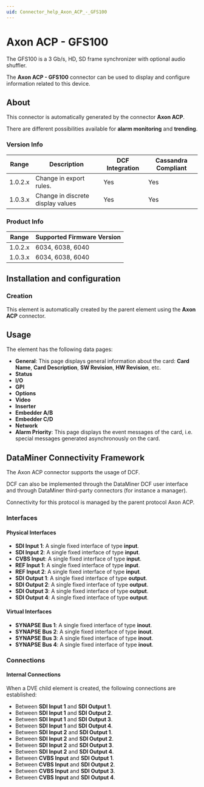 ```yaml
---
uid: Connector_help_Axon_ACP_-_GFS100
---
```


# Axon ACP - GFS100

The GFS100 is a 3 Gb/s, HD, SD frame synchronizer with optional audio shuffler.

The **Axon ACP - GFS100** connector can be used to display and configure information related to this device.

## About

This connector is automatically generated by the connector **Axon ACP**.

There are different possibilities available for **alarm monitoring** and **trending**.

### Version Info

| Range     | Description                       | DCF Integration     | Cassandra Compliant     |
|------------------|-----------------------------------|---------------------|-------------------------|
| 1.0.2.x          | Change in export rules.           | Yes                 | Yes                     |
| 1.0.3.x          | Change in discrete display values | Yes                 | Yes                     |

### Product Info

| Range | Supported Firmware Version |
|------------------|-----------------------------|
| 1.0.2.x          | 6034, 6038, 6040            |
| 1.0.3.x          | 6034, 6038, 6040            |

## Installation and configuration

### Creation

This element is automatically created by the parent element using the **Axon ACP** connector.

## Usage

The element has the following data pages:

- **General**: This page displays general information about the card: **Card Name**, **Card Description**, **SW Revision**, **HW Revision**, etc.
- **Status**
- **I/O**
- **GPI**
- **Options**
- **Video**
- **Inserter**
- **Embedder A/B**
- **Embedder C/D**
- **Network**
- **Alarm Priority**: This page displays the event messages of the card, i.e. special messages generated asynchronously on the card.

## DataMiner Connectivity Framework

The Axon ACP connector supports the usage of DCF.

DCF can also be implemented through the DataMiner DCF user interface and through DataMiner third-party connectors (for instance a manager).

Connectivity for this protocol is managed by the parent protocol Axon ACP.

### Interfaces

#### Physical Interfaces

- **SDI Input 1**: A single fixed interface of type **input**.
- **SDI Input 2**: A single fixed interface of type **input**.
- **CVBS Input**: A single fixed interface of type **input**.
- **REF Input 1**: A single fixed interface of type **input**.
- **REF Input 2**: A single fixed interface of type **input**.
- **SDI Output 1**: A single fixed interface of type **output**.
- **SDI Output 2**: A single fixed interface of type **output**.
- **SDI Output 3**: A single fixed interface of type **output**.
- **SDI Output 4**: A single fixed interface of type **output**.

#### Virtual Interfaces

- **SYNAPSE Bus 1**: A single fixed interface of type **inout**.
- **SYNAPSE Bus 2**: A single fixed interface of type **inout**.
- **SYNAPSE Bus 3**: A single fixed interface of type **inout**.
- **SYNAPSE Bus 4**: A single fixed interface of type **inout**.

### Connections

#### Internal Connections

When a DVE child element is created, the following connections are established:

- Between **SDI Input 1** and **SDI Output 1**.
- Between **SDI Input 1** and **SDI Output 2**.
- Between **SDI Input 1** and **SDI Output 3**.
- Between **SDI Input 1** and **SDI Output 4**.
- Between **SDI Input 2** and **SDI Output 1**.
- Between **SDI Input 2** and **SDI Output 2**.
- Between **SDI Input 2** and **SDI Output 3**.
- Between **SDI Input 2** and **SDI Output 4**.
- Between **CVBS Input** and **SDI Output 1**.
- Between **CVBS Input** and **SDI Output 2**.
- Between **CVBS Input** and **SDI Output 3**.
- Between **CVBS Input** and **SDI Output 4**.
